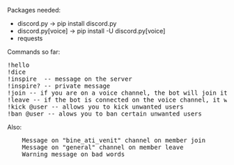 Packages needed:

* discord.py -> pip install discord.py
* discord.py[voice] -> pip install -U discord.py[voice]
* requests

Commands so far:

<pre>
!hello
!dice
!inspire  -- message on the server
!inspire? -- private message
!join -- if you are on a voice channel, the bot will join it
!leave -- if the bot is connected on the voice channel, it will leave it
!kick @user -- allows you to kick unwanted users
!ban @user -- alows you to ban certain unwanted users
</pre>

Also:

<pre>
    Message on "bine_ati_venit" channel on member join
    Message on "general" channel on member leave
    Warning message on bad words
</pre>